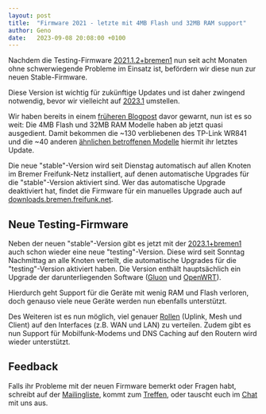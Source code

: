 ```yaml
---
layout: post
title:  "Firmware 2021 - letzte mit 4MB Flash und 32MB RAM support"
author: Geno
date:   2023-09-08 20:08:00 +0100
---
```


Nachdem die Testing-Firmware [2021.1.2+bremen1](https://wiki.bremen.freifunk.net/Firmware/Changelog.md#2021-1-2-bremen1) nun seit acht Monaten ohne schwerwiegende Probleme im Einsatz ist,
 befördern wir diese nun zur neuen Stable-Firmware.

Diese Version ist wichtig für zukünftige Updates und ist daher zwingend notwendig, bevor wir vielleicht auf [2023.1](https://wiki.bremen.freifunk.net/Firmware/Changelog.md#2023-1) umstellen.

Wir haben bereits in einem [früheren Blogpost](/blog/2020/07/21/zukunft-841.html) davor gewarnt,
 nun ist es so weit: 
Die 4MB Flash und 32MB RAM Modelle haben ab jetzt quasi ausgedient.
Damit bekommen die ~130 verbliebenen des TP-Link WR841 und die ~40 anderen [ähnlichen betroffenen Modelle](https://gluon.readthedocs.io/en/latest/releases/v2022.1.html#removed-devices) hiermit ihr letztes Update.

Die neue "stable"-Version wird seit Dienstag automatisch auf allen Knoten im Bremer Freifunk-Netz installiert,
 auf denen automatische Upgrades für die "stable"-Version aktiviert sind.
Wer das automatische Upgrade deaktiviert hat,
 findet die Firmware für ein manuelles Upgrade auch auf [downloads.bremen.freifunk.net](https://downloads.bremen.freifunk.net/firmware/all/2021.1.2+bremen1/).

## Neue Testing-Firmware
Neben der neuen "stable"-Version gibt es jetzt mit der [2023.1+bremen1](https://wiki.bremen.freifunk.net/Firmware/Changelog.md#2023-1-bremen1) auch schon wieder eine neue "testing"-Version.
Diese wird seit Sonntag Nachmittag an alle Knoten verteilt, die automatische Upgrades für die "testing"-Version aktiviert haben.
Die Version enthält hauptsächlich ein Upgrade der darunterliegenden Software ([Gluon](https://wiki.freifunk.net/Gluon) und [OpenWRT](https://openwrt.org)).

Hierdurch geht Support für die Geräte mit wenig RAM und Flash verloren, doch genauso viele neue Geräte werden nun ebenfalls unterstützt.

Des Weiteren ist es nun möglich, viel genauer [Rollen](https://github.com/freifunk-gluon/gluon/pull/2688) (Uplink, Mesh und Client) auf den Interfaces (z.B. WAN und LAN) zu verteilen.
Zudem gibt es nun Support für Mobilfunk-Modems und DNS Caching auf den Routern wird wieder unterstützt.

## Feedback

Falls ihr Probleme mit der neuen Firmware bemerkt oder Fragen habt,
schreibt auf der [Mailingliste](https://lists.bremen.freifunk.net/mailman/listinfo/ff-bremen/),
kommt zum [Treffen](/kontakt.html#treffen),
oder tauscht euch im [Chat](https://webirc.hackint.org/#ircs://irc.hackint.org/#ffhb?nick=Gast_?) mit uns aus.